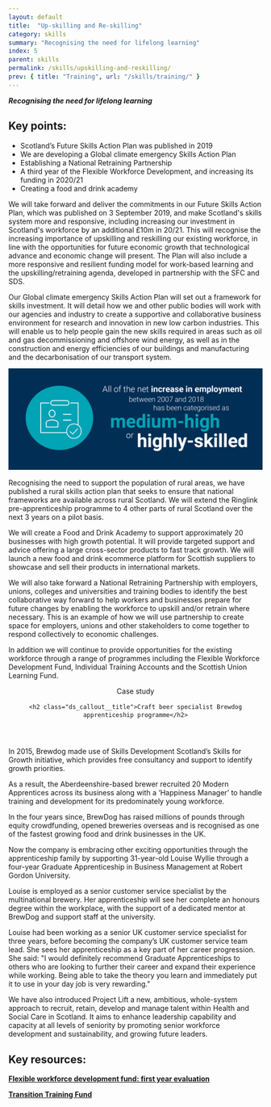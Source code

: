 ```yaml
---
layout: default
title:  "Up-skilling and Re-skilling"
category: skills
summary: "Recognising the need for lifelong learning"
index: 5
parent: skills
permalink: /skills/upskilling-and-reskilling/
prev: { title: "Training", url: "/skills/training/" }
---
```

***Recognising the need for lifelong learning***

## Key points:

* Scotland’s Future Skills Action Plan was  published in 2019
* We are developing a Global climate emergency Skills Action Plan
* Establishing a National Retraining Partnership
* A third year of the Flexible Workforce Development, and increasing its funding in 2020/21
* Creating a food and drink academy


We will take forward and deliver the commitments in our Future Skills Action Plan, which was published on 3 September 2019, and make Scotland's skills system more and responsive, including increasing our investment in Scotland's workforce by an additional £10m in 20/21. This will recognise the increasing importance of upskilling and reskilling our existing workforce, in line with the opportunities for future economic growth that technological advance and economic change will present. The Plan will also include a more responsive and resilient funding model for work-based learning and the upskilling/retraining agenda, developed in partnership with the SFC and SDS.

Our Global climate emergency Skills Action Plan will set out a framework for skills investment. It will detail how we and other public bodies will work with our agencies and industry to create a supportive and collaborative business environment for research and innovation in new low carbon industries. This will enable us to help people gain the new skills required in areas such as oil and gas decommissioning and offshore wind energy, as well as in the construction and energy efficiencies of our buildings and manufacturing and the decarbonisation of our transport system.


![All of the net increase in employment between 2007 and 2018 has been categorised as medium-high or highly-skilled](/assets/images/infographics/Skills.6.jpg)


Recognising the need to support the population of rural areas, we have  published a rural skills action plan that seeks to ensure that national frameworks are available across rural Scotland.  We will extend the Ringlink pre-apprenticeship programme to 4 other parts of rural Scotland over the next 3 years on a pilot basis.

We will create a Food and Drink Academy to support approximately 20 businesses with high growth potential. It will provide targeted support and advice offering a large cross-sector products to fast track growth. We will launch a new food and drink ecommerce platform for Scottish suppliers to showcase and sell their products in international markets.

We will also take forward  a National Retraining Partnership with employers, unions, colleges and universities and training bodies to identify the best collaborative way forward to help workers and businesses prepare for future changes by enabling the workforce to upskill and/or retrain where necessary. This is an example of how we will use partnership to create space for employers, unions and other stakeholders to come together to respond collectively to economic challenges.

In addition we will continue to provide opportunities for the existing workforce through a range of programmes including the Flexible Workforce Development Fund, Individual Training Accounts and the Scottish Union Learning Fund.

<div class="ds_callout">
<header>
    <div class="ds_callout__label ds_content-label">Case study</div>

    <h2 class="ds_callout__title">Craft beer specialist Brewdog apprenticeship programme</h2>
</header>

<div class="ds_callout__content" markdown="1">
In 2015, Brewdog made use of Skills Development Scotland’s Skills for Growth initiative, which provides free consultancy and support to identify growth priorities.

As a result, the Aberdeenshire-based brewer recruited 20 Modern Apprentices across its business along with a ‘Happiness Manager’ to handle training and development for its predominately young workforce.

In the four years since, BrewDog has raised millions of pounds through equity crowdfunding, opened breweries overseas and is recognised as one of the fastest growing food and drink businesses in the UK.

Now the company is embracing other exciting opportunities through the apprenticeship family by supporting 31-year-old Louise Wyllie through a four-year Graduate Apprenticeship in Business Management at Robert Gordon University.

Louise is employed as a senior customer service specialist by the multinational brewery. Her apprenticeship will see her complete an honours degree within the workplace, with the support of a dedicated mentor at BrewDog and support staff at the university.

Louise had been working as a senior UK customer service specialist for three years, before becoming the company’s UK customer service team lead. She sees her apprenticeship as a key part of her career progression.
She said: "I would definitely recommend Graduate Apprenticeships to others who are looking to further their career and expand their experience while working. Being able to take the theory you learn and immediately put it to use in your day job is very rewarding."
</div>
</div>

We have also introduced Project Lift a new, ambitious, whole-system approach to recruit, retain, develop and manage talent within Health and Social Care in Scotland.  It aims to enhance leadership capability and capacity at all levels of seniority by promoting senior workforce development and sustainability, and growing future leaders.

## Key resources:

**[Flexible workforce development fund: first year evaluation](https://www.gov.scot/publications/evaluation-first-year-flexible-workforce-development-fund/)**

**[Transition Training Fund](https://transitiontrainingfund.co.uk/)**
